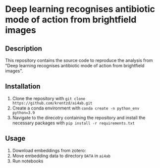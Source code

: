 # Deep learning recognises antibiotic mode of action from brightfield images

## Description 
This repository contains the source code to reproduce the analysis from "Deep learning recognises antibiotic mode of action from brightfield images".

## Installation
1) Clone the repository with `git clone https://github.com/krentzd/ai4ab.git`
2) Create a conda environment with `conda create -n python_env python=3.9`
3) Navigate to the direcotry containing the repository and install the necessary packages with `pip install -r requirements.txt`
   
## Usage 
1) Download embeddings from zotero:
2) Move embedding data to directory `DATA` in `ai4ab`
3) Run notebooks

